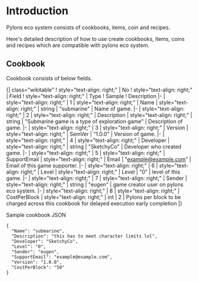 # Introduction

Pylons eco system consists of cookbooks, items, coin and recipes.

Here's detailed description of how to use create cookbooks, items, coins and recipes which are compatible with pylons eco system.

## Cookbook

Cookbook consists of below fields.

{| class="wikitable"
! style="text-align: right;" | No
! style="text-align: right;" | Field
! style="text-align: right;" | Type
! Sample
! Description
|-
| style="text-align: right;" | 1
| style="text-align: right;" | Name
| style="text-align: right;" | string
| "submarine"
| Name of game.
|-
| style="text-align: right;" | 2
| style="text-align: right;" | Description
| style="text-align: right;" | string
| "Submarine game is a type of exploration game"
| Description of game.
|-
| style="text-align: right;" | 3
| style="text-align: right;" | Version
| style="text-align: right;" | SemVer
| "1.0.0"
| Version of game.
|-
| style="text-align: right;" | 4
| style="text-align: right;" | Developer
| style="text-align: right;" | string
| "SketchyCo"
| Developer who created game.
|-
| style="text-align: right;" | 5
| style="text-align: right;" | SupportEmail
| style="text-align: right;" | Email
| "example@example.com"
| Email of this game supporter.
|-
| style="text-align: right;" | 6
| style="text-align: right;" | Level
| style="text-align: right;" | Level
| "0"
| level of this game.
|-
| style="text-align: right;" | 7
| style="text-align: right;" | Sender
| style="text-align: right;" | string
| "eugen"
| game creator user on pylons eco system.
|-
| style="text-align: right;" | 8
| style="text-align: right;" | CostPerBlock
| style="text-align: right;" | int
| 2
| Pylons per block to be charged across this cookbook for delayed execution early completion
|}

Sample cookbook JSON

```
{
  "Name": "submarine",
  "Description": "this has to meet character limits lol",
  "Developer": "SketchyCo",
  "Level": "0",
  "Sender": "eugen",
  "SupportEmail": "example@example.com",
  "Version": "1.0.0",
  "CostPerBlock": "50"
}
```